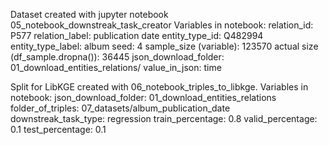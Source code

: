 Dataset created with jupyter notebook 05_notebook_downstreak_task_creator
Variables in notebook:
relation_id:                           P577
relation_label:                        publication date
entity_type_id:                        Q482994
entity_type_label:                     album
seed:                                  4
sample_size (variable):                123570
actual size (df_sample.dropna()):      36445
json_download_folder:                  01_download_entities_relations/
value_in_json:                         time

Split for LibKGE created with 06_notebook_triples_to_libkge.
Variables in notebook:
json_download_folder:                  01_download_entities_relations
folder_of_triples:                     07_datasets/album_publication_date
downstreak_task_type:                  regression
train_percentage:                      0.8
valid_percentage:                      0.1
test_percentage:                       0.1

